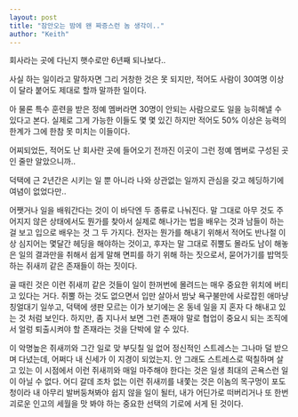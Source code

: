 ```yaml
---
layout: post
title: "잠안오는 밤에 왠 짜증스런 놈 생각이.."
author: "Keith"
---
```


회사라는 곳에 다닌지 햇수로만 6년째 되나보다..

사실 하는 일이라고 말하자면 그리 거창한 것은 못 되지만, 적어도 사람이 30여명 이상이 달라 붙어도 제대로 할까 말까한 일이다.

아 물론 특수 훈련을 받은 정예 멤버라면 30명이 안되는 사람으로도 일을 능히해낼 수 있다고 본다. 실제로 그게 가능한 이들도 몇 몇 있긴 하지만 적어도 50% 이상은 능력의 한계가 그에 한참 못 미치는 이들이다.

어찌되었든, 적어도 난 회사란 곳에 들어오기 전까진 이곳이 그런 정예 멤버로 구성된 곳인 줄만 알았으니까..

덕택에 근 2년간은 시키는 일 뿐 아니라 나와 상관없는 일까지 관심을 갖고 헤딩하기에 여념이 없었다만..

어쨋거나 일을 배워간다는 것이 이 바닥엔 두 종류로 나눠진다. 말 그대로 아무 것도 주어지지 않은 상태에서도 뭔가를 찾아서 실제로 해나가는 법을 배우는 것과 남들이 하는 걸 보고 입으로 배우는 것 그 두 가지다. 전자는 뭔가를 해내기 위해서 적어도 반나절 이상 심지어는 몇달간 헤딩을 해야하는 것이고, 후자는 말 그대로 쥐뿔도 몰라도 남이 해놓은 일의 결과만을 취해서 쉽게 말해 면피를 하기 위해 하는 짓으로서, 묻어가기를 밥먹듯하는 쥐새끼 같은 존재들이 하는 짓이다.

골 때린 것은 이런 쥐새끼 같은 것들이 일이 한꺼번에 몰려드는 매우 중요한 위치에 버티고 있다는 거다. 쥐뿔 하는 것도 없으면서 입만 살아서 밤낮 욕구불만에 사로잡힌 애마냥 칭얼대기 일쑤고, 덕택에 생판 모르는 이가 보기에는 온 동네 일을 지 혼자 다 해내고 있는 것 처럼 보인다. 하지만, 좀 지나서 보면 그런 존재야 말로 협업이 중요시 되는 조직에서 얼렁 퇴출시켜야 할 존재라는 것을 단박에 알 수 있다.

이 악명높은 쥐새끼와 그간 일로 맞 부딧칠 일 없어 정신적인 스트레스는 그나마 덜 받으며 다녔는데, 어쩌다 내 신세가 이 지경이 되었는지. 안 그래도 스트레스로 떡칠하며 살고 있는 이 시점에서 이런 쥐새끼와 매일 마주해야 한다는 것은 일생 최대의 곤욕스런 일이 아닐 수 없다. 어디 갈데 조차 없는 이런 쥐새끼를 내쫓는 것은 이놈의 목구멍이 포도청이라 내 아무리 발버둥쳐봐야 쉽지 않을 일이 될터, 내가 어딘가로 떠버리거나 또 한번 괴로운 인고의 세월을 맛 봐야 하는 중요한 선택의 기로에 서게 된 것이다.



